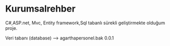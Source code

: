 # Kurumsalrehber
C#,ASP.net, Mvc, Entity framework,Sql tabanlı sürekli geliştirmekte olduğum proje.


Veri tabanı (database) --> agarthapersonel.bak 
0.0.1
